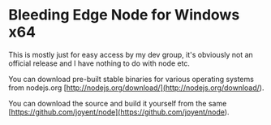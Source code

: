 Bleeding Edge Node for Windows x64
==================================

This is mostly just for easy access by my dev group, it's obviously not an official release and I have nothing to do with node etc.

You can download pre-built stable binaries for various operating systems from nodejs.org
[http://nodejs.org/download/](<http://nodejs.org/download/>).

You can download the source and build it yourself from the same
[https://github.com/joyent/node](<https://github.com/joyent/node>).


 
